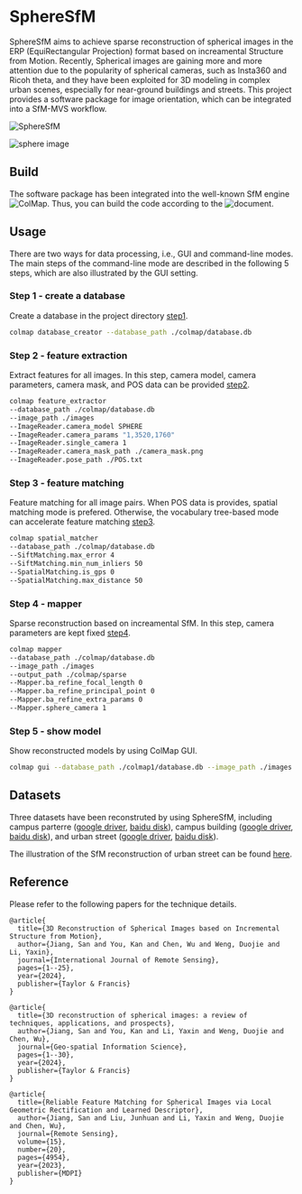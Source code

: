 # SphereSfM

SphereSfM aims to achieve sparse reconstruction of spherical images in the ERP (EquiRectangular Projection) format based on increamental Structure from Motion. 
Recently, Spherical images are gaining more and more attention due to the popularity of spherical cameras, such as Insta360 and Ricoh theta, and they have been exploited
for 3D modeling in complex urban scenes, especially for near-ground buildings and streets. This project provides a software package for image orientation, which can be
integrated into a SfM-MVS workflow.

![SphereSfM](https://github.com/json87/SphereSfM/blob/main/doc/spheresfm.jpg)

![sphere image](https://github.com/json87/SphereSfM/blob/main/doc/sphere%20image.jpg)

## Build

The software package has been integrated into the well-known SfM engine ![ColMap](https://github.com/colmap/colmap). Thus, you can build the code according to the ![document](https://colmap.github.io/).

## Usage

There are two ways for data processing, i.e., GUI and command-line modes.
The main steps of the command-line mode are described in the following 5 steps, which are also illustrated by the GUI setting.

### Step 1 - create a database

Create a database in the project directory [step1](https://github.com/json87/SphereSfM/blob/main/doc/step1.jpg).

```sh
colmap database_creator --database_path ./colmap/database.db
```

### Step 2 - feature extraction

Extract features for all images. In this step, camera model, camera parameters, camera mask, and POS data can be provided [step2](https://github.com/json87/SphereSfM/blob/main/doc/step2.jpg).

```sh
colmap feature_extractor 
--database_path ./colmap/database.db 
--image_path ./images 
--ImageReader.camera_model SPHERE 
--ImageReader.camera_params "1,3520,1760" 
--ImageReader.single_camera 1 
--ImageReader.camera_mask_path ./camera_mask.png 
--ImageReader.pose_path ./POS.txt
```

### Step 3 - feature matching

Feature matching for all image pairs. When POS data is provides, spatial matching mode is prefered. Otherwise, the vocabulary tree-based mode can accelerate feature matching [step3](https://github.com/json87/SphereSfM/blob/main/doc/step3.jpg).

```sh
colmap spatial_matcher 
--database_path ./colmap/database.db 
--SiftMatching.max_error 4 
--SiftMatching.min_num_inliers 50 
--SpatialMatching.is_gps 0 
--SpatialMatching.max_distance 50
```

### Step 4 - mapper

Sparse reconstruction based on increamental SfM. In this step, camera parameters are kept fixed [step4](https://github.com/json87/SphereSfM/blob/main/doc/step4.jpg).

```sh
colmap mapper 
--database_path ./colmap/database.db 
--image_path ./images 
--output_path ./colmap/sparse 
--Mapper.ba_refine_focal_length 0 
--Mapper.ba_refine_principal_point 0 
--Mapper.ba_refine_extra_params 0 
--Mapper.sphere_camera 1
```

### Step 5 - show model

Show reconstructed models by using ColMap GUI.

```sh
colmap gui --database_path ./colmap1/database.db --image_path ./images --import_path ./colmap1/sparse/0
```

## Datasets

Three datasets have been reconstruted by using SphereSfM, including campus parterre ([google driver](https://drive.google.com/file/d/1KB1uk9wEUvEGVnFOwcrw4r_KxUk711eb/view?usp=drive_link), [baidu disk](https://pan.baidu.com/s/1C259Ygf_lJHd5iT-gmJWGA?pwd=5cqb)), campus building ([google driver](https://drive.google.com/file/d/17HfwXxuU-Q-tzZtlsroGa-ZibepAT0-a/view?usp=drive_link), [baidu disk](https://pan.baidu.com/s/1r_41WPs4R1wV2ow1rmgabw?pwd=olxy)), and urban street ([google driver](https://drive.google.com/file/d/1Tmm7_7153ybi1mhzGUe2L8j_r1ho-UJf/view?usp=drive_link), [baidu disk](https://pan.baidu.com/s/1YcNiCH7oWSA4EW_x5epAsQ?pwd=sis5)). 

The illustration of the SfM reconstruction of urban street can be found [here](https://www.dropbox.com/s/pq8zv8hrljmbp6q/SphereSfM%2002.webm?dl=0).

## Reference

Please refer to the following papers for the technique details.

```
@article{
  title={3D Reconstruction of Spherical Images based on Incremental Structure from Motion},
  author={Jiang, San and You, Kan and Chen, Wu and Weng, Duojie and Li, Yaxin},
  journal={International Journal of Remote Sensing},
  pages={1--25},
  year={2024},
  publisher={Taylor & Francis}
}

@article{
  title={3D reconstruction of spherical images: a review of techniques, applications, and prospects},
  author={Jiang, San and You, Kan and Li, Yaxin and Weng, Duojie and Chen, Wu},
  journal={Geo-spatial Information Science},
  pages={1--30},
  year={2024},
  publisher={Taylor & Francis}
}

@article{
  title={Reliable Feature Matching for Spherical Images via Local Geometric Rectification and Learned Descriptor},
  author={Jiang, San and Liu, Junhuan and Li, Yaxin and Weng, Duojie and Chen, Wu},
  journal={Remote Sensing},
  volume={15},
  number={20},
  pages={4954},
  year={2023},
  publisher={MDPI}
}
```
